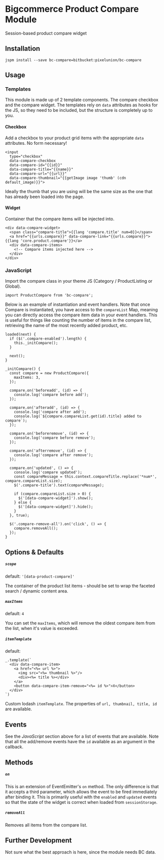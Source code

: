# Bigcommerce Product Compare Module

Session-based product compare widget

## Installation

```
jspm install --save bc-compare=bitbucket:pixelunion/bc-compare
```

## Usage

### Templates

This module is made up of 2 template components. The compare checkbox and the compare widget. The templates rely on `data` attributes as hooks for the JS, so they need to be included, but the structure is completely up to you.

#### Checkbox

Add a checkbox to your product grid items with the appropriate `data` attributes. No form necessary!

```
<input
  type="checkbox"
  data-compare-checkbox
  data-compare-id="{{id}}"
  data-compare-title="{{name}}"
  data-compare-url="{{url}}"
  data-compare-thumbnail="{{getImage image 'thumb' (cdn default_image)}}">
```
Ideally the thumb that you are using will be the same size as the one that has already been loaded into the page.


#### Widget

Container that the compare items will be injected into.

```
<div data-compare-widget>
  <span class="compare-title">{{lang 'compare.title' num=0}}</span>
  <a href="{{urls.compare}}" data-compare-link="{{urls.compare}}">{{lang 'core.product.compare'}}</a>
  <div data-compare-items>
	<!-- Compare items injected here -->
  </div>
</div>
```

### JavaScript 

Import the compare class in your theme JS (Category / ProductListing or Global).

```
import ProductCompare from 'bc-compare';
```

Below is an example of instantiation and event handlers. Note that once Compare is instantiated, you have access to the `compareList` Map, meaning you can directly access the compare item data in your event handlers. This is useful for things like counting the number of items in the compare list, retrieving the name of the most recently added product, etc.

```
loaded(next) {
  if ($('.compare-enabled').length) {
    this._initCompare();
  }

  next();
}
 
_initCompare() {
  const compare = new ProductCompare({
    maxItems: 3,
  });

  compare.on('beforeadd', (id) => {
    console.log('compare before add');
  });

  compare.on('afteradd', (id) => {
    console.log('compare after add');
    console.log(`${compare.compareList.get(id).title} added to compare`);
  });

  compare.on('beforeremove', (id) => {
    console.log('compare before remove');
  });

  compare.on('afterremove', (id) => {
    console.log('compare after remove');
  });

  compare.on('updated', () => {
    console.log('compare updated');
    const compareMessage = this.context.compareTitle.replace('*num*', compare.compareList.size);
    $('.compare-title').text(compareMessage);

    if (compare.compareList.size > 0) {
      $('[data-compare-widget]').show();
    } else {
      $('[data-compare-widget]').hide();
    }
  }, true);

  $('.compare-remove-all').on('click', () => {
    compare.removeAll();
  });
}

```


## Options & Defaults
##### `scope`
default: `'[data-product-compare]'`

The container of the product list items - should be set to wrap the faceted search / dynamic content area. 

##### `maxItems`
default: `4`

You can set the `maxItems`, which will remove the oldest compare item from the list, when it's value is exceeded.

##### `itemTemplate`
default:

```
_.template(`
  <div data-compare-item>
    <a href="<%= url %>">
      <img src="<%= thumbnail %>"/>
      <div><%= title %></div>
    </a>
    <button data-compare-item-remove="<%= id %>">X</button>
  </div>
`)
```
Custom lodash `itemTemplate`. The properties of `url, thumbnail, title, id` are available.


## Events

See the _JavaScript_ section above for a list of events that are available.
Note that all the add/remove events have the `id` available as an argument in the callback.

## Methods

##### `on`
This is an extension of EventEmitter's `on` method. The only difference is that it accepts a third parameter, which allows the event to be fired immediately after binding it. This is primarily useful with the `enabled` and `updated` events so that the state of the widget is correct when loaded from `sessionStorage`.

##### `removeAll`
Removes all items from the compare list. 

## Further Development

Not sure what the best approach is here, since the module needs BC data.
 
